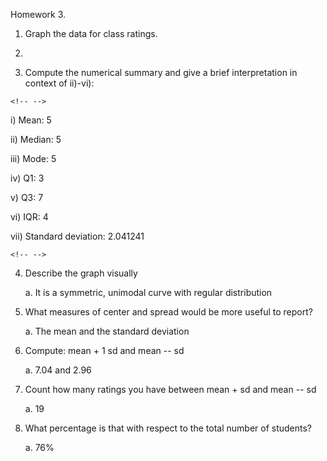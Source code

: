 Homework 3.

1.  Graph the data for class ratings.

2.  

3.  Compute the numerical summary and give a brief interpretation in context of ii)-vi):

```{=html}
<!-- -->
```
i)  Mean: 5

ii) Median: 5

iii) Mode: 5

iv) Q1: 3

v)  Q3: 7

vi) IQR: 4

vii) Standard deviation: 2.041241

```{=html}
<!-- -->
```
4.  Describe the graph visually

    a.  It is a symmetric, unimodal curve with regular distribution

5.  What measures of center and spread would be more useful to report?

    a.  The mean and the standard deviation

6.  Compute: mean + 1 sd and mean -- sd

    a.  7.04 and 2.96

7.  Count how many ratings you have between mean + sd and mean -- sd

    a.  19

8.  What percentage is that with respect to the total number of students?

    a.  76%
